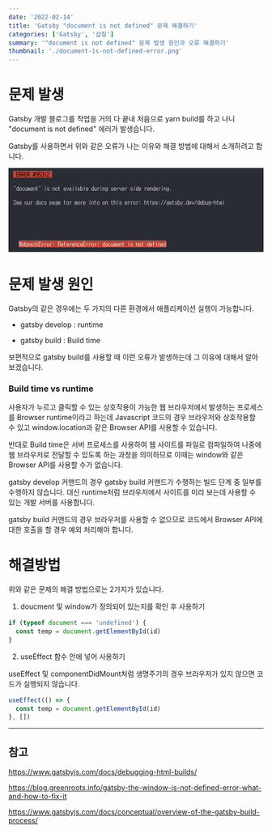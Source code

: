 ```yaml
---
date: '2022-02-14'
title: 'Gatsby "document is not defined" 문제 해결하기'
categories: ['Gatsby', '삽질']
summary: '"document is not defined" 문제 발생 원인과 오류 해결하기'
thumbnail: './document-is-not-defined-error.png'
---
```


# 문제 발생

Gatsby 개발 블로그를 작업을 거의 다 끝내 처음으로 yarn build를 하고 나니 "document is not defined" 에러가 발생습니다.

Gatsby를 사용하면서 위와 같은 오류가 나는 이유와 해결 방법에 대해서 소개하려고 합니다.

![document is not defined img](./document-is-not-defined-error2.png)

# 문제 발생 원인

Gatsby의 같은 경우에는 두 가지의 다른 환경에서 애플리케이션 실행이 가능합니다.

- gatsby develop : runtime

- gatsby build : Build time

보편적으로 gatsby build를 사용할 때 이런 오류가 발생하는데 그 이유에 대해서 알아보겠습니다.

### Build time vs runtime

사용자가 누르고 클릭할 수 있는 상호작용이 가능한 웹 브라우저에서 발생하는 프로세스를 Browser runtime이라고 하는데
Javascript 코드의 경우 브라우저와 상호작용할 수 있고 window.location과 같은 Browser API를 사용할 수 있습니다.

반대로 Build time은 서버 프로세스를 사용하여 웹 사이트를 파일로 컴파일하여 나중에 웹 브라우저로 전달할 수 있도록 하는 과정을 의미하므로 이때는 window와 같은 Browser API를 사용할 수가 없습니다.

gatsby develop 커맨드의 경우 gatsby build 커맨드가 수행하는 빌드 단계 중 일부를 수행하지 않습니다.
대신 runtime처럼 브라우저에서 사이트를 미리 보는데 사용할 수 있는 개발 서버를 사용합니다.

gatsby build 커맨드의 경우 브라우저를 사용할 수 없으므로 코드에서 Browser API에 대한 호출을 할 경우 예외 처리해야 합니다.

# 해결방법

위와 같은 문제의 해결 방법으로는 2가지가 있습니다.

1. doucment 및 window가 정의되어 있는지를 확인 후 사용하기

```javascript
if (typeof document === 'undefined') {
  const temp = document.getElementById(id)
}
```

2. useEffect 함수 안에 넣어 사용하기

useEffect 및 componentDidMount처럼 생명주기의 경우 브라우저가 있지 않으면 코드가 실행되지 않습니다.

```javascript
useEffect(() => {
  const temp = document.getElementById(id)
}, [])
```

---

## 참고

https://www.gatsbyjs.com/docs/debugging-html-builds/

https://blog.greenroots.info/gatsby-the-window-is-not-defined-error-what-and-how-to-fix-it

https://www.gatsbyjs.com/docs/conceptual/overview-of-the-gatsby-build-process/
